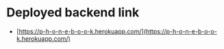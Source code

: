 
# Deployed backend link

- [https://p-h-o-n-e-b-o-o-k.herokuapp.com/](https://p-h-o-n-e-b-o-o-k.herokuapp.com/)
